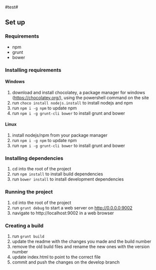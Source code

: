 #test#

## Set up

### Requirements
* npm
* grunt
* bower

### Installing requirements
#### Windows
1. download and install chocolatey, a package manager for windows (https://chocolatey.org/), using the powershell command on the site
2. run `choco install nodejs.install` to install nodejs and npm
3. run `npm i -g npm` to update npm
4. run `npm i -g grunt-cli bower` to install grunt and bower

#### Linux
1. install nodejs/npm from your package manager
2. run `npm i -g npm` to update npm
3. run `npm i -g grunt-cli bower` to install grunt and bower

### Installing dependencies
1. cd into the root of the project
2. run `npm install` to install build dependencies
3. run `bower install` to install development dependencies

### Running the project
1. cd into the root of the project
2. run `grunt debug` to start a web server on http://0.0.0.0:9002
3. navigate to http://localhost:9002 in a web browser

### Creating a build
1. run `grunt build`
2. update the readme with the changes you made and the build number
3. remove the old build files and rename the new ones with the version number
4. update index.html to point to the correct file
5. commit and push the changes on the develop branch
